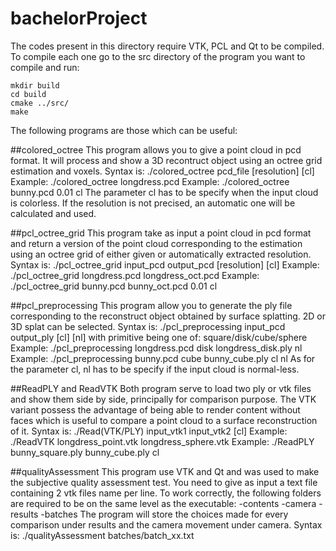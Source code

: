 # bachelorProject
The codes present in this directory require VTK, PCL and Qt to be compiled. To compile each one go to the src directory of the program you want to compile and run:

	mkdir build
	cd build
	cmake ../src/
	make
The following programs are those which can be useful:

##colored_octree
This program allows you to give a point cloud in pcd format. It will process and show a 3D recontruct object using an octree grid estimation and voxels.
Syntax is: ./colored_octree pcd_file [resolution] [cl] 
Example: ./colored_octree longdress.pcd 
Example: ./colored_octree bunny.pcd 0.01 cl
The parameter cl has to be specify when the input cloud is colorless. If the resolution is not precised, an automatic one will be calculated and used.

##pcl_octree_grid
This program take as input a point cloud in pcd format and return a version of the point cloud corresponding to the estimation using an octree grid of either given or automatically extracted resolution.
Syntax is: ./pcl_octree_grid input_pcd output_pcd [resolution] [cl] 
Example: ./pcl_octree_grid longdress.pcd longdress_oct.pcd
Example: ./pcl_octree_grid bunny.pcd bunny_oct.pcd 0.01 cl

##pcl_preprocessing
This program allow you to generate the ply file corresponding to the reconstruct object obtained by surface splatting. 2D or 3D splat can be selected. 
Syntax is: ./pcl_preprocessing input_pcd <primitive> output_ply [cl] [nl] 
with primitive being one of: square/disk/cube/sphere 
Example: ./pcl_preprocessing longdress.pcd disk longdress_disk.ply nl 
Example: ./pcl_preprocessing bunny.pcd cube bunny_cube.ply cl nl
As for the parameter cl, nl has to be specify if the input cloud is normal-less.

##ReadPLY and ReadVTK
Both program serve to load two ply or vtk files and show them side by side, principally for comparison purpose. The VTK variant possess the advantage of being able to render content without faces which is useful to compare a point cloud to a surface reconstruction of it.
Syntax is: ./Read(VTK/PLY) input_vtk1 input_vtk2 [cl] 
Example: ./ReadVTK longdress_point.vtk longdress_sphere.vtk 
Example: ./ReadPLY bunny_square.ply bunny_cube.ply cl

##qualityAssessment
This program use VTK and Qt and was used to make the subjective quality assessment test. You need to give as input a text file containing 2 vtk files name per line. To work correctly, the following folders are required to be on the same level as the executable:
-contents 
-camera 
-results 
-batches
The program will store the choices made for every comparison under results and the camera movement under camera.
Syntax is: ./qualityAssessment batches/batch_xx.txt

